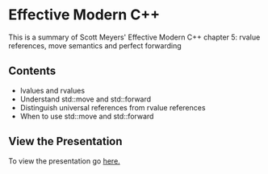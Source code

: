 # Effective Modern C++

This is a summary of Scott Meyers' Effective Modern C++ chapter 5: rvalue references, move semantics and perfect forwarding

## Contents
* lvalues and rvalues
* Understand std::move and std::forward
* Distinguish universal references from rvalue references
* When to use std::move and std::forward

## View the Presentation
To view the presentation go [here.](https://gitpitch.com/mviseu/move_semantics_effective_cpp/master#/)
